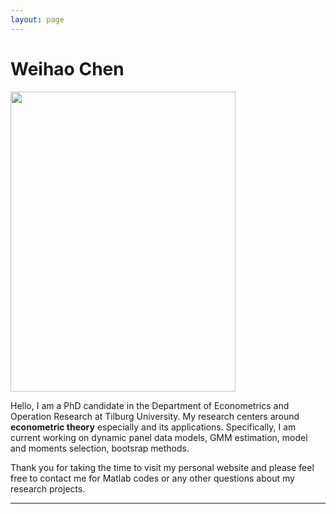```yaml
---
layout: page
---
```


# Weihao Chen

<img src="https://weihaochen6.github.io/WeihaoChen.jpg" class="floatpic" width="360" height="480">

Hello, I am a PhD candidate in the Department of Econometrics and Operation Research at Tilburg University. My research centers around **econometric theory** especially and its applications. Specifically, I am current working on dynamic panel data models, GMM estimation, model and moments selection, bootsrap methods.

Thank you for taking the time to visit my personal website and please feel free to contact me for Matlab codes or any other questions about my research projects. 

---

